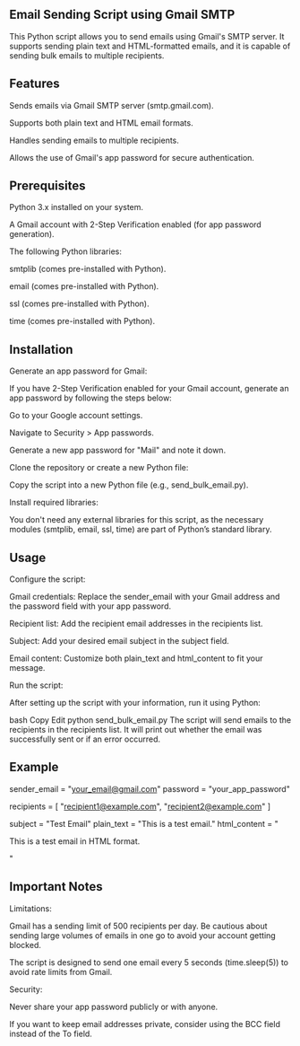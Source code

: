 ## Email Sending Script using Gmail SMTP

This Python script allows you to send emails using Gmail's SMTP server. It supports sending plain text and HTML-formatted emails, and it is capable of sending bulk emails to multiple recipients.

## Features

Sends emails via Gmail SMTP server (smtp.gmail.com).

Supports both plain text and HTML email formats.

Handles sending emails to multiple recipients.

Allows the use of Gmail's app password for secure authentication.

## Prerequisites

Python 3.x installed on your system.

A Gmail account with 2-Step Verification enabled (for app password generation).

The following Python libraries:

smtplib (comes pre-installed with Python).

email (comes pre-installed with Python).

ssl (comes pre-installed with Python).

time (comes pre-installed with Python).

## Installation

Generate an app password for Gmail:

If you have 2-Step Verification enabled for your Gmail account, generate an app password by following the steps below:

Go to your Google account settings.

Navigate to Security > App passwords.

Generate a new app password for "Mail" and note it down.

Clone the repository or create a new Python file:

Copy the script into a new Python file (e.g., send_bulk_email.py).

Install required libraries:

You don't need any external libraries for this script, as the necessary modules (smtplib, email, ssl, time) are part of Python’s standard library.

## Usage

Configure the script:

Gmail credentials: Replace the sender_email with your Gmail address and the password field with your app password.

Recipient list: Add the recipient email addresses in the recipients list.

Subject: Add your desired email subject in the subject field.

Email content: Customize both plain_text and html_content to fit your message.

Run the script:

After setting up the script with your information, run it using Python:

bash
Copy
Edit
python send_bulk_email.py
The script will send emails to the recipients in the recipients list. It will print out whether the email was successfully sent or if an error occurred.

## Example

sender_email = "your_email@gmail.com"
password = "your_app_password"

recipients = [
"recipient1@example.com",
"recipient2@example.com"
]

subject = "Test Email"
plain_text = "This is a test email."
html_content = "<html><body><p>This is a test email in HTML format.</p></body></html>"

## Important Notes

Limitations:

Gmail has a sending limit of 500 recipients per day. Be cautious about sending large volumes of emails in one go to avoid your account getting blocked.

The script is designed to send one email every 5 seconds (time.sleep(5)) to avoid rate limits from Gmail.

Security:

Never share your app password publicly or with anyone.

If you want to keep email addresses private, consider using the BCC field instead of the To field.

